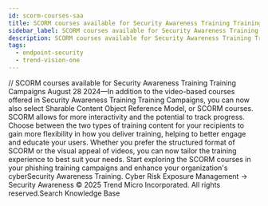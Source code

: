 ```yaml
---
id: scorm-courses-saa
title: SCORM courses available for Security Awareness Training Training Campaigns
sidebar_label: SCORM courses available for Security Awareness Training Training Campaigns
description: SCORM courses available for Security Awareness Training Training Campaigns
tags:
  - endpoint-security
  - trend-vision-one
---
```


/*<![CDATA[*/ $('#title').html($('meta[name=map-description]').attr('content')); /*]]>*/ SCORM courses available for Security Awareness Training Training Campaigns August 28 2024—In addition to the video-based courses offered in Security Awareness Training Training Campaigns, you can now also select Sharable Content Object Reference Model, or SCORM courses. SCORM allows for more interactivity and the potential to track progress. Choose between the two types of training content for your recipients to gain more flexibility in how you deliver training, helping to better engage and educate your users. Whether you prefer the structured format of SCORM or the visual appeal of videos, you can now tailor the training experience to best suit your needs. Start exploring the SCORM courses in your phishing training campaigns and enhance your organization's cyberSecurity Awareness Training. Cyber Risk Exposure Management → Security Awareness © 2025 Trend Micro Incorporated. All rights reserved.Search Knowledge Base